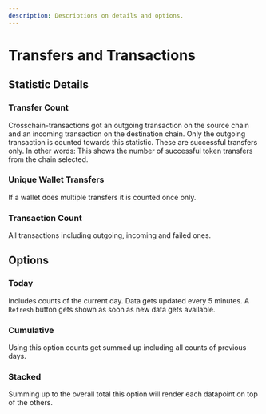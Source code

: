 ```yaml
---
description: Descriptions on details and options.
---
```


# Transfers and Transactions

## Statistic Details

### Transfer Count

Crosschain-transactions got an outgoing transaction on the source chain and an incoming transaction on the destination chain. Only the outgoing transaction is counted towards this statistic. These are successful transfers only. In other words: This shows the number of successful token transfers from the chain selected.

### Unique Wallet Transfers

If a wallet does multiple transfers it is counted once only.

### Transaction Count

All transactions including outgoing, incoming and failed ones.

## Options

### Today

Includes counts of the current day. Data gets updated every 5 minutes. A `Refresh` button gets shown as soon as new data gets available.

### Cumulative

Using this option counts get summed up including all counts of previous days.

### Stacked

Summing up to the overall total this option will render each datapoint on top of the others.
